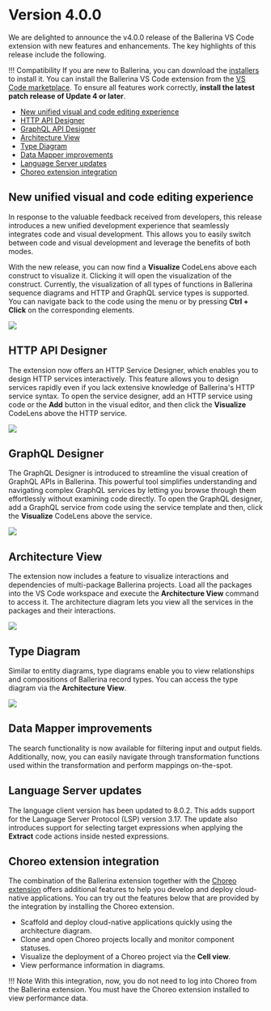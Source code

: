 # Version 4.0.0

We are delighted to announce the v4.0.0 release of the Ballerina VS Code extension with new features and enhancements. The key highlights of this release include the following.

!!! Compatibility
    If you are new to Ballerina, you can download the [installers](https://ballerina.io/downloads/) to install it. You can install the Ballerina VS Code extension from the [VS Code marketplace](https://marketplace.visualstudio.com/items?itemName=WSO2.ballerina). To ensure all features work correctly, **install the latest patch release of Update 4 or later**.

- [New unified visual and code editing experience](#new-unified-visual-and-code-editing-experience)
- [HTTP API Designer](#http-api-designer)
- [GraphQL API Designer](#graphql-api-designer)
- [Architecture View](#architecture-view)
- [Type Diagram](#type-diagram)
- [Data Mapper improvements](#data-mapper-improvements)
- [Language Server updates](#language-server-updates)
- [Choreo extension integration](#choreo-extension-integration)

## New unified visual and code editing experience

In response to the valuable feedback received from developers, this release introduces a new unified development experience that seamlessly integrates code and visual development. This allows you to easily switch between code and visual development and leverage the benefits of both modes.

With the new release, you can now find a **Visualize** CodeLens above each construct to visualize it. Clicking it will open the visualization of the construct. Currently, the visualization of all types of functions in Ballerina sequence diagrams and HTTP and GraphQL service types is supported. You can navigate back to the code using the menu or by pressing **Ctrl + Click** on the corresponding elements.

<img src="https://wso2.com/ballerina/vscode/docs/img/release-notes/v-4.0.0/visualise.gif" class="cInlineImage-full"/>

## HTTP API Designer

The extension now offers an HTTP Service Designer, which enables you to design HTTP services interactively. This feature allows you to design services rapidly even if you lack extensive knowledge of Ballerina's HTTP service syntax. To open the service designer, add an HTTP service using code or the **Add** button in the visual editor, and then click the **Visualize** CodeLens above the HTTP service.

<img src="https://wso2.com/ballerina/vscode/docs/img/release-notes/v-4.0.0/service-design.gif" class="cInlineImage-full"/>

## GraphQL Designer

The GraphQL Designer is introduced to streamline the visual creation of GraphQL APIs in Ballerina. This powerful tool simplifies understanding and navigating complex GraphQL services by letting you browse through them effortlessly without examining code directly. To open the GraphQL designer, add a GraphQL service from code using the service template and then, click the **Visualize** CodeLens above the service.

<img src="https://wso2.com/ballerina/vscode/docs/img/release-notes/v-4.0.0/graphql.gif" class="cInlineImage-full"/>

## Architecture View

The extension now includes a feature to visualize interactions and dependencies of multi-package Ballerina projects. Load all the packages into the VS Code workspace and execute the **Architecture View** command to access it. The architecture diagram lets you view all the services in the packages and their interactions.

<img src="https://wso2.com/ballerina/vscode/docs/img/release-notes/v-4.0.0/architecture.gif" class="cInlineImage-full"/>

## Type Diagram

Similar to entity diagrams, type diagrams enable you to view relationships and compositions of Ballerina record types. You can access the type diagram via the **Architecture View**.

<img src="https://wso2.com/ballerina/vscode/docs/img/release-notes/v-4.0.0/type.gif" class="cInlineImage-full"/>

## Data Mapper improvements

The search functionality is now available for filtering input and output fields. Additionally, now, you can easily navigate through transformation functions used within the transformation and perform mappings on-the-spot.

## Language Server updates

The language client version has been updated to 8.0.2. This adds support for the Language Server Protocol (LSP) version 3.17. The update also introduces support for selecting target expressions when applying the **Extract** code actions inside nested expressions.

## Choreo extension integration

The combination of the Ballerina extension together with the [Choreo extension](https://marketplace.visualstudio.com/items?itemName=WSO2.choreo) offers additional features to help you develop and deploy cloud-native applications. You can try out the features below that are provided by the integration by installing the Choreo extension.

- Scaffold and deploy cloud-native applications quickly using the architecture diagram.
- Clone and open Choreo projects locally and monitor component statuses.
- Visualize the deployment of a Choreo project via the **Cell view**.
- View performance information in diagrams. 
    
!!! Note
    With this integration, now, you do not need to log into Choreo from the Ballerina extension. You must have the Choreo extension installed to view performance data.













    





